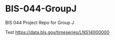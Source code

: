 # BIS-044-GroupJ
BIS 044 Project Repo for Group J

Test
https://data.bls.gov/timeseries/LNS14000000
